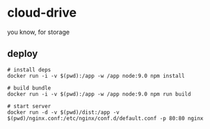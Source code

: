 # cloud-drive
you know, for storage

## deploy

```
# install deps
docker run -i -v $(pwd):/app -w /app node:9.0 npm install

# build bundle
docker run -i -v $(pwd):/app -w /app node:9.0 npm run build

# start server
docker run -d -v $(pwd)/dist:/app -v $(pwd)/nginx.conf:/etc/nginx/conf.d/default.conf -p 80:80 nginx
```
